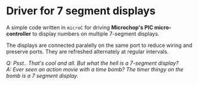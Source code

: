# Driver for 7 segment displays

A simple code written in `microC` for driving **Microchop's PIC micro-controller** to display numbers on multiple 7-segment displays.

The displays are connected paralelly on the same port to reduce wiring and preserve ports. They are refreshed alternately at regular intervals. 

_Q: Psst.. That's cool and all. But what the hell is a 7-segment display?_\
_A: Ever seen an action movie with a time bomb? The timer thingy on the bomb is a 7 segment display._

